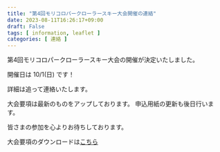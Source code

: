 ```yaml
---
title: "第4回モリコロパークローラースキー大会開催の連絡"
date: 2023-08-11T16:26:17+09:00
draft: False
tags: [ information, leaflet ]
categories: [ 連絡 ]
---
```


第4回モリコロパークローラースキー大会の開催が決定いたしました。

開催日は 10/1(日) です！


詳細は追って連絡いたします。

大会要項は最新のものをアップしております。
申込用紙の更新も後日行います。

皆さまの参加を心よりお待ちしております。

大会要項のダウンロードは[こちら](https://drive.google.com/uc?export=download&id=1XG9BJov0fzgxKDOz5Y_-TguuBf1hUE21 "ダウンロード (Google Drive)")